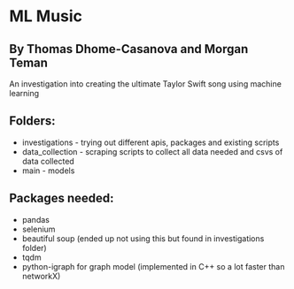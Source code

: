 # ML Music
## By Thomas Dhome-Casanova and Morgan Teman
An investigation into creating the ultimate Taylor Swift song using machine learning
## Folders:
- investigations - trying out different apis, packages and existing scripts
- data_collection - scraping scripts to collect all data needed and csvs of data collected
- main - models

## Packages needed:
- pandas
- selenium
- beautiful soup (ended up not using this but found in investigations folder)
- tqdm
- python-igraph for graph model (implemented in C++ so a lot faster than networkX)